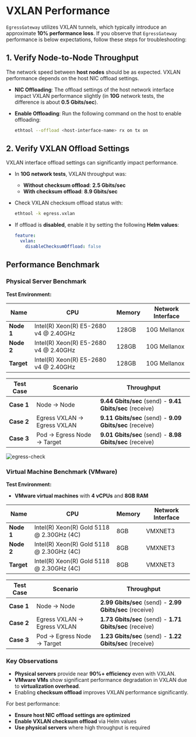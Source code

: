 # VXLAN Performance

`EgressGateway` utilizes VXLAN tunnels, which typically introduce an approximate **10% performance loss**. If you observe that `EgressGateway` performance is below expectations, follow these steps for troubleshooting:

## 1. Verify Node-to-Node Throughput

The network speed between **host nodes** should be as expected. VXLAN performance depends on the host NIC offload settings.

- **NIC Offloading**: The offload settings of the host network interface impact VXLAN performance slightly (in **10G** network tests, the difference is about **0.5 Gbits/sec**).
- **Enable Offloading**: Run the following command on the host to enable offloading:

    ```bash
    ethtool --offload <host-interface-name> rx on tx on
    ```

## 2. Verify VXLAN Offload Settings

VXLAN interface offload settings can significantly impact performance.

- In **10G network tests**, VXLAN throughput was:
  - **Without checksum offload**: **2.5 Gbits/sec**
  - **With checksum offload**: **8.9 Gbits/sec**
- Check VXLAN checksum offload status with:

    ```bash
    ethtool -k egress.vxlan
    ```

- If offload is **disabled**, enable it by setting the following **Helm values**:

    ```yaml
    feature:
      vxlan:
        disableChecksumOffload: false
    ```

## Performance Benchmark

### Physical Server Benchmark

**Test Environment:**

| Name        | CPU                                       | Memory | Network Interface |
|------------|------------------------------------------|--------|------------------|
| **Node 1** | Intel(R) Xeon(R) E5-2680 v4 @ 2.40GHz | 128GB  | 10G Mellanox    |
| **Node 2** | Intel(R) Xeon(R) E5-2680 v4 @ 2.40GHz | 128GB  | 10G Mellanox    |
| **Target** | Intel(R) Xeon(R) E5-2680 v4 @ 2.40GHz | 128GB  | 10G Mellanox    |

| **Test Case** | **Scenario**                 | **Throughput**                                 |
|--------------|-----------------------------|----------------------------------------------|
| **Case 1**   | Node → Node                  | **9.44 Gbits/sec** (send) - **9.41 Gbits/sec** (receive) |
| **Case 2**   | Egress VXLAN → Egress VXLAN | **9.11 Gbits/sec** (send) - **9.09 Gbits/sec** (receive) |
| **Case 3**   | Pod → Egress Node → Target  | **9.01 Gbits/sec** (send) - **8.98 Gbits/sec** (receive) |

![egress-check](../../images/speed.svg)

### Virtual Machine Benchmark (VMware)

**Test Environment:**

- **VMware virtual machines** with **4 vCPUs** and **8GB RAM**

| Name        | CPU                                         | Memory | Network Interface |
|------------|--------------------------------------------|--------|------------------|
| **Node 1** | Intel(R) Xeon(R) Gold 5118 @ 2.30GHz (4C) | 8GB    | VMXNET3         |
| **Node 2** | Intel(R) Xeon(R) Gold 5118 @ 2.30GHz (4C) | 8GB    | VMXNET3         |
| **Target** | Intel(R) Xeon(R) Gold 5118 @ 2.30GHz (4C) | 8GB    | VMXNET3         |

| **Test Case** | **Scenario**                 | **Throughput**                                 |
|--------------|-----------------------------|----------------------------------------------|
| **Case 1**   | Node → Node                  | **2.99 Gbits/sec** (send) - **2.99 Gbits/sec** (receive) |
| **Case 2**   | Egress VXLAN → Egress VXLAN | **1.73 Gbits/sec** (send) - **1.71 Gbits/sec** (receive) |
| **Case 3**   | Pod → Egress Node → Target  | **1.23 Gbits/sec** (send) - **1.22 Gbits/sec** (receive) |

### Key Observations

- **Physical servers** provide near **90%+ efficiency** even with VXLAN.
- **VMware VMs** show significant performance degradation in VXLAN due to **virtualization overhead**.
- Enabling **checksum offload** improves VXLAN performance significantly.

For best performance:

- **Ensure host NIC offload settings are optimized**
- **Enable VXLAN checksum offload** via Helm values
- **Use physical servers** where high throughput is required
